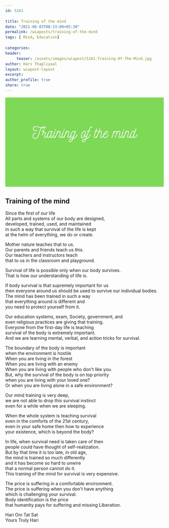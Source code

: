 ```yaml
--- 
id: 5161

title: Training of the mind
date: "2021-06-03T08:33:00+05:30"
permalink: /wiaposts/training-of-the-mind
tags: [ Mind, Education]    

categories: 
header:
     teaser: /assets/images/wiapost/5161-Training-Of-The-Mind.jpg
author: Hari Thapliyaal 
layout: wiapost-layout
excerpt:  
author_profile: true 
share: true 
---
```


![Training of the mind](/assets/images/wiapost/5161-Training-Of-The-Mind.jpg)     
   
## Training of the mind  
       
Since the first of our life     
All parts and systems of our body are designed,     
developed, trained, used, and maintained     
in such a way that survival of the life is kept     
at the helm of everything, we do or create.    
    
Mother nature teaches that to us.    
Our parents and friends teach us this.    
Our teachers and instructors teach     
that to us in the classroom and playground.    
    
Survival of life is possible only when our body survives.    
That is how our understanding of life is.    
    
If body survival is that supremely important for us     
then everyone around us should be used to survive our individual bodies.    
The mind has been trained in such a way     
that everything around is different and     
you need to protect yourself from it.    
    
Our education systems, exam, Society, government, and     
even religious practices are giving that training.     
Everyone from the first-day life is teaching     
survival of the body is extremely important.     
And we are learning mental, verbal, and action tricks for survival.    
    
The boundary of the body is important     
when the environment is hostile    
When you are living in the forest    
When you are living with an enemy    
When you are living with people who don't like you.    
But, why the survival of the body is on top priority     
when you are living with your loved one?    
Or when you are living alone in a safe environment?    
    
Our mind training is very deep,     
we are not able to drop this survival instinct     
even for a while when we are sleeping.    
    
When the whole system is teaching survival     
even in the comforts of the 21st century,     
even in your safe home then how to experience     
your existence, which is beyond the body?    
    
In life, when survival need is taken care of then     
people could have thought of self-realization.    
But by that time it is too late, in old age,     
the mind is trained so much differently     
and it has become so hard to unwire     
that a normal person cannot do it.     
This training of the mind for survival is very expensive.    
    
The price is suffering in a comfortable environment.    
The price is suffering when you don't have anything     
which is challenging your survival.    
Body identification is the price     
that humanity pays for suffering and missing Liberation.     
    
Hari Om Tat Sat     
Yours Truly Hari    
